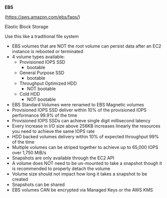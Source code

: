 **EBS**

(https://aws.amazon.com/ebs/faqs/)

Elastic Block Storage

Use this like a traditional file system

 * EBS volumes that are NOT the root volume can persist data after an EC2 instance is rebooted or terminated
 * 4 volume types available:
    * Provisioned IOPS SSD
        * bootable
    * General Purpose SSD
        * bootable
    * Throughput Optimized HDD
        * NOT bootable
    * Cold HDD
        * NOT bootable
 * EBS Standard Volumes were renamed to EBS Magnetic volumes
 * Provisioned IOPS SSD deliver within 10% of the provisioned IOPS performance 99.9% of the time
 * Provisioned IOPS SSDs can achieve single digit millisecond latency
 * Every increase in I/O size above 256KB increases linearly the resources you need to achieve the same IOPS rate
 * HDD backed volumes delivery within 10% of expected throughput 99% of the time
 * Multiple volumes can be striped together to achieve up to 65,000 IOPS over 1,750 MiB/s
 * Snapshots are only available through the EC2 API 
 * A volume does NOT need to be un-mounted to take a snapshot though it is recommended to properly detach the volume
 * Volume size should not impact how long it takes a snapshot to be created
 * Snapshots can be shared
 * EBS volumes CAN be encrypted via Managed Keys or the AWS KMS
